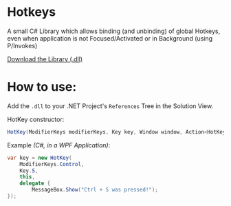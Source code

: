 # Hotkeys
A small C# Library which allows binding (and unbinding) of global Hotkeys, even when application is not Focused/Activated or in Background (using P/Invokes)

[Download the Library (.dll)](https://raw.githubusercontent.com/mrousavy/Hotkeys/master/Downloads/Hotkeys.dll)

# How to use:
Add the `.dll` to your .NET Project's `References` Tree in the Solution View.

HotKey constructor:
```C#
HotKey(ModifierKeys modifierKeys, Key key, Window window, Action<HotKey> OnHotKeyPressed);
```

Example _(C#, in a WPF Application)_:
```C#
var key = new HotKey(
    ModifierKeys.Control, 
    Key.S, 
    this, 
    delegate {
        MessageBox.Show("Ctrl + S was pressed!");
});
```
